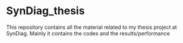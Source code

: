 # SynDiag_thesis
This repository contains all the material related to my thesis project at SynDiag. 
Mainly it contains the codes and the results/performance
